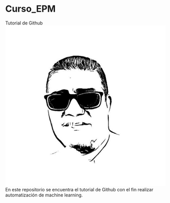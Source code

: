 # Curso_EPM
Tutorial de Github
![Imagen](https://github.com/ciuc69/Curso_EPM/blob/main/Imagenes/me.jpg?raw=true)
En este repositorio se encuentra el tutorial de Github con el fin realizar automatización de machine learning.
